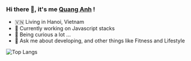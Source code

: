 ### Hi there 👋, it's me [Quang Anh](http://github.com/phamquanganh31101998) !

- 🇻🇳 Living in Hanoi, Vietnam
- 🔭 Currently working on Javascript stacks
- 🤔 Being curious a lot ...
- 💬 Ask me about developing, and other things like Fitness and Lifestyle


![Top Langs](https://github-readme-stats.vercel.app/api/top-langs/?username=phamquanganh31101998&layout=compact)
<!--
**phamquanganh31101998/phamquanganh31101998** is a ✨ _special_ ✨ repository because its `README.md` (this file) appears on your GitHub profile.

Here are some ideas to get you started:

- 🔭 I’m currently working on ...
- 🌱 I’m currently learning ...
- 👯 I’m looking to collaborate on ...
- 🤔 I’m looking for help with ...
- 💬 Ask me about ...
- 📫 How to reach me: ...
- 😄 Pronouns: ...
- ⚡ Fun fact: ...
-->
